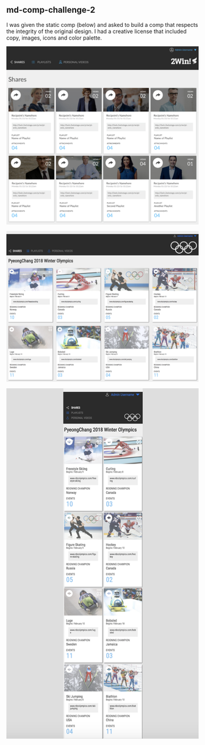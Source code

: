 ## md-comp-challenge-2

I was given the static comp (below) and asked to build a comp that respects the integrity of the original design. I had a creative license that included copy, images, icons and color palette. 

![Original static comp](Original-Comp-Challenge-2.png)

![Recreated comp](mmd-static-comp-2.png)

![Mobile comp](mmd-comp-challenge-2-mobile.png)
